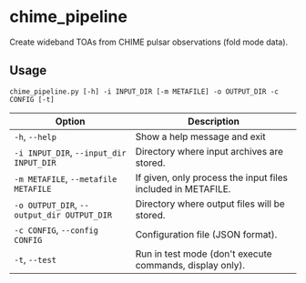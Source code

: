 # chime_pipeline
Create wideband TOAs from CHIME pulsar observations (fold mode data).

## Usage

`chime_pipeline.py [-h] -i INPUT_DIR [-m METAFILE] -o OUTPUT_DIR -c CONFIG [-t]`

| Option                                    | Description                                                   |  
|-------------------------------------------|---------------------------------------------------------------|
| `-h`, `--help`                            | Show a help message and exit                                  |
| `-i INPUT_DIR`, `--input_dir INPUT_DIR`   | Directory where input archives are stored.                    |
| `-m METAFILE`, `--metafile METAFILE`      | If given, only process the input files included in METAFILE.  |
| `-o OUTPUT_DIR`, `--output_dir OUTPUT_DIR`| Directory where output files will be stored.                  |
| `-c CONFIG`, `--config CONFIG`            | Configuration file (JSON format).                             |
| `-t`, `--test`                            | Run in test mode (don't execute commands, display only).      |
